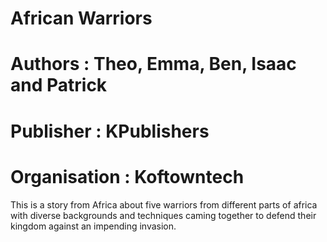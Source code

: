 # African Warriors 
# Authors :  Theo, Emma, Ben, Isaac and Patrick
# Publisher : KPublishers
# Organisation : Koftowntech 

This is a story from Africa about five warriors from different parts of africa with diverse backgrounds and techniques caming together to defend their kingdom against an impending invasion.


